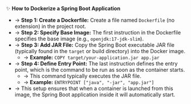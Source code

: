 ✨ **How to Dockerize a Spring Boot Application**
- → **Step 1: Create a Dockerfile:** Create a file named `Dockerfile` (no extension) in the project root.
- → **Step 2: Specify Base Image:** The first instruction in the Dockerfile specifies the base image (e.g., `openjdk:17-jdk-slim`).
- → **Step 3: Add JAR File:** Copy the Spring Boot executable JAR file (typically found in the `target` or build directory) into the Docker image.
    - → **Example:** `COPY target/your-application.jar app.jar`
- → **Step 4: Define Entry Point:** The last instruction defines the entry point, which is the command to be run as soon as the container starts.
    - → This command typically executes the JAR file.
    - → **Example:** `ENTRYPOINT ["java", "-jar", "app.jar"]`
- → This setup ensures that when a container is launched from this image, the Spring Boot application inside it will automatically start.
